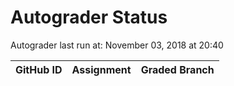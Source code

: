 # Autograder Status
Autograder last run at: November 03, 2018 at 20:40

| GitHub ID | Assignment | Graded Branch |
|-----------|------------|---------------|
